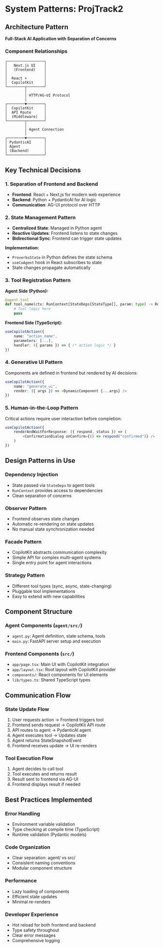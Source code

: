 # System Patterns: ProjTrack2

## Architecture Pattern
**Full-Stack AI Application with Separation of Concerns**

### Component Relationships
```
┌─────────────────┐
│   Next.js UI    │
│   (Frontend)    │
│                 │
│  React +        │
│  CopilotKit     │
└────────┬────────┘
         │
         │ HTTP/AG-UI Protocol
         │
┌────────▼────────┐
│  CopilotKit     │
│  API Route      │
│  (Middleware)   │
└────────┬────────┘
         │
         │ Agent Connection
         │
┌────────▼────────┐
│ PydanticAI      │
│ Agent           │
│ (Backend)       │
└─────────────────┘
```

## Key Technical Decisions

### 1. Separation of Frontend and Backend
- **Frontend**: React + Next.js for modern web experience
- **Backend**: Python + PydanticAI for AI logic
- **Communication**: AG-UI protocol over HTTP

### 2. State Management Pattern
- **Centralized State**: Managed in Python agent
- **Reactive Updates**: Frontend listens to state changes
- **Bidirectional Sync**: Frontend can trigger state updates

**Implementation:**
- `ProverbsState` in Python defines the state schema
- `useCoAgent` hook in React subscribes to state
- State changes propagate automatically

### 3. Tool Registration Pattern
**Agent Side (Python):**
```python
@agent.tool
def tool_name(ctx: RunContext[StateDeps[StateType]], param: type) -> ReturnType:
    # Tool logic here
    pass
```

**Frontend Side (TypeScript):**
```typescript
useCopilotAction({
    name: "action_name",
    parameters: [...],
    handler: ({ params }) => { /* action logic */ }
})
```

### 4. Generative UI Pattern
Components are defined in frontend but rendered by AI decisions:
```typescript
useCopilotAction({
    name: "generate_ui",
    render: ({ args }) => <DynamicComponent {...args} />
})
```

### 5. Human-in-the-Loop Pattern
Critical actions require user interaction before completion:
```typescript
useCopilotAction({
    renderAndWaitForResponse: ({ respond, status }) => (
        <ConfirmationDialog onConfirm={() => respond("confirmed")} />
    )
})
```

## Design Patterns in Use

### Dependency Injection
- State passed via `StateDeps` to agent tools
- `RunContext` provides access to dependencies
- Clean separation of concerns

### Observer Pattern
- Frontend observes state changes
- Automatic re-rendering on state updates
- No manual state synchronization needed

### Facade Pattern
- CopilotKit abstracts communication complexity
- Simple API for complex multi-agent systems
- Single entry point for agent interactions

### Strategy Pattern
- Different tool types (sync, async, state-changing)
- Pluggable tool implementations
- Easy to extend with new capabilities

## Component Structure

### Agent Components (`agent/src/`)
- `agent.py`: Agent definition, state schema, tools
- `main.py`: FastAPI server setup and execution

### Frontend Components (`src/`)
- `app/page.tsx`: Main UI with CopilotKit integration
- `app/layout.tsx`: Root layout with CopilotKit provider
- `components/`: React components for UI elements
- `lib/types.ts`: Shared TypeScript types

## Communication Flow

### State Update Flow
1. User requests action → Frontend triggers tool
2. Frontend sends request → CopilotKit API route
3. API routes to agent → PydanticAI agent
4. Agent executes tool → Updates state
5. Agent returns StateSnapshotEvent
6. Frontend receives update → UI re-renders

### Tool Execution Flow
1. Agent decides to call tool
2. Tool executes and returns result
3. Result sent to frontend via AG-UI
4. Frontend displays result if needed

## Best Practices Implemented

### Error Handling
- Environment variable validation
- Type checking at compile time (TypeScript)
- Runtime validation (Pydantic models)

### Code Organization
- Clear separation: agent/ vs src/
- Consistent naming conventions
- Modular component structure

### Performance
- Lazy loading of components
- Efficient state updates
- Minimal re-renders

### Developer Experience
- Hot reload for both frontend and backend
- Type safety throughout
- Clear error messages
- Comprehensive logging

